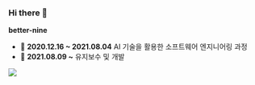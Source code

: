 ### Hi there 👋

**better-nine**
- 🌱 **2020.12.16 ~ 2021.08.04** AI 기술을 활용한 소프트웨어 엔지니어링 과정
- 🔭 **2021.08.09 ~** 유지보수 및 개발


<a href="https://solved.ac/9_better"><img src="http://mazassumnida.wtf/api/v2/generate_badge?boj=9_better"></a>


<!--
**better-nine** is a ✨ _special_ ✨ repository because its `README.md` (this file) appears on your GitHub profile.

Here are some ideas to get you started:

- 🔭 I’m currently working on ...
- 🌱 I’m currently learning ...
- 👯 I’m looking to collaborate on ...
- 🤔 I’m looking for help with ...
- 💬 Ask me about ...
- 📫 How to reach me: ...
- 😄 Pronouns: ...
- ⚡ Fun fact: ...
-->
